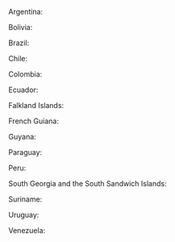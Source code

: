 Argentina: 

Bolivia: 

Brazil: 

Chile: 

Colombia: 

Ecuador: 

Falkland Islands: 

French Guiana: 

Guyana: 

Paraguay: 

Peru: 

South Georgia and the South Sandwich Islands: 

Suriname: 

Uruguay: 

Venezuela: 
